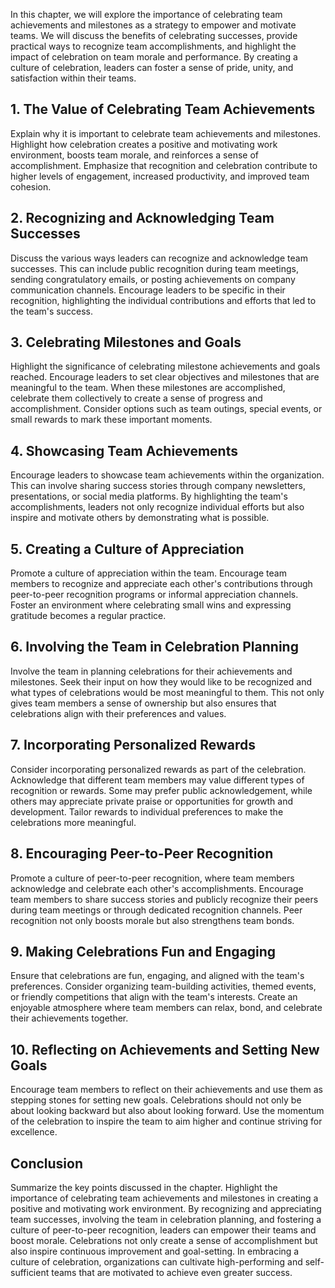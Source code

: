 
In this chapter, we will explore the importance of celebrating team achievements and milestones as a strategy to empower and motivate teams. We will discuss the benefits of celebrating successes, provide practical ways to recognize team accomplishments, and highlight the impact of celebration on team morale and performance. By creating a culture of celebration, leaders can foster a sense of pride, unity, and satisfaction within their teams.

## 1\. The Value of Celebrating Team Achievements

Explain why it is important to celebrate team achievements and milestones. Highlight how celebration creates a positive and motivating work environment, boosts team morale, and reinforces a sense of accomplishment. Emphasize that recognition and celebration contribute to higher levels of engagement, increased productivity, and improved team cohesion.

## 2\. Recognizing and Acknowledging Team Successes

Discuss the various ways leaders can recognize and acknowledge team successes. This can include public recognition during team meetings, sending congratulatory emails, or posting achievements on company communication channels. Encourage leaders to be specific in their recognition, highlighting the individual contributions and efforts that led to the team's success.

## 3\. Celebrating Milestones and Goals

Highlight the significance of celebrating milestone achievements and goals reached. Encourage leaders to set clear objectives and milestones that are meaningful to the team. When these milestones are accomplished, celebrate them collectively to create a sense of progress and accomplishment. Consider options such as team outings, special events, or small rewards to mark these important moments.

## 4\. Showcasing Team Achievements

Encourage leaders to showcase team achievements within the organization. This can involve sharing success stories through company newsletters, presentations, or social media platforms. By highlighting the team's accomplishments, leaders not only recognize individual efforts but also inspire and motivate others by demonstrating what is possible.

## 5\. Creating a Culture of Appreciation

Promote a culture of appreciation within the team. Encourage team members to recognize and appreciate each other's contributions through peer-to-peer recognition programs or informal appreciation channels. Foster an environment where celebrating small wins and expressing gratitude becomes a regular practice.

## 6\. Involving the Team in Celebration Planning

Involve the team in planning celebrations for their achievements and milestones. Seek their input on how they would like to be recognized and what types of celebrations would be most meaningful to them. This not only gives team members a sense of ownership but also ensures that celebrations align with their preferences and values.

## 7\. Incorporating Personalized Rewards

Consider incorporating personalized rewards as part of the celebration. Acknowledge that different team members may value different types of recognition or rewards. Some may prefer public acknowledgement, while others may appreciate private praise or opportunities for growth and development. Tailor rewards to individual preferences to make the celebrations more meaningful.

## 8\. Encouraging Peer-to-Peer Recognition

Promote a culture of peer-to-peer recognition, where team members acknowledge and celebrate each other's accomplishments. Encourage team members to share success stories and publicly recognize their peers during team meetings or through dedicated recognition channels. Peer recognition not only boosts morale but also strengthens team bonds.

## 9\. Making Celebrations Fun and Engaging

Ensure that celebrations are fun, engaging, and aligned with the team's preferences. Consider organizing team-building activities, themed events, or friendly competitions that align with the team's interests. Create an enjoyable atmosphere where team members can relax, bond, and celebrate their achievements together.

## 10\. Reflecting on Achievements and Setting New Goals

Encourage team members to reflect on their achievements and use them as stepping stones for setting new goals. Celebrations should not only be about looking backward but also about looking forward. Use the momentum of the celebration to inspire the team to aim higher and continue striving for excellence.

## Conclusion

Summarize the key points discussed in the chapter. Highlight the importance of celebrating team achievements and milestones in creating a positive and motivating work environment. By recognizing and appreciating team successes, involving the team in celebration planning, and fostering a culture of peer-to-peer recognition, leaders can empower their teams and boost morale. Celebrations not only create a sense of accomplishment but also inspire continuous improvement and goal-setting. In embracing a culture of celebration, organizations can cultivate high-performing and self-sufficient teams that are motivated to achieve even greater success.
